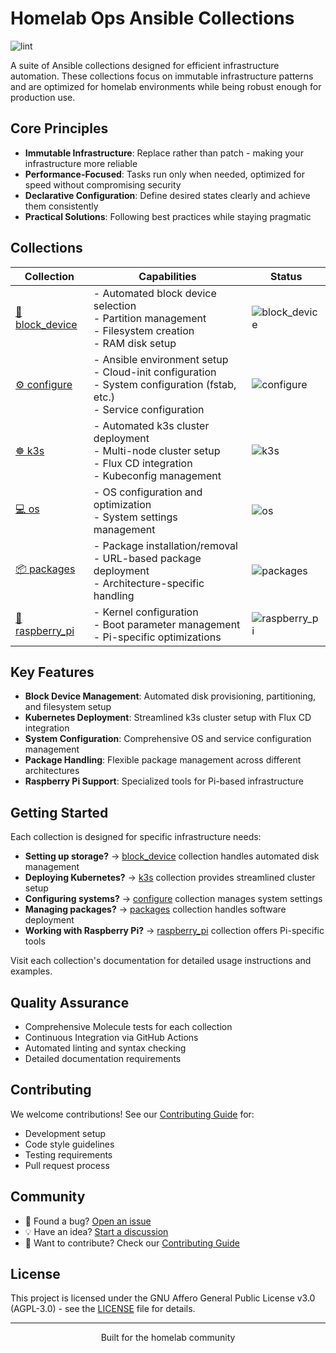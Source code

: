 # Homelab Ops Ansible Collections

![lint](https://github.com/ppat/homelab-ops-ansible/actions/workflows/lint.yaml/badge.svg)

A suite of Ansible collections designed for efficient infrastructure automation. These collections focus on immutable infrastructure patterns and are optimized for homelab environments while being robust enough for production use.

## Core Principles

- **Immutable Infrastructure**: Replace rather than patch - making your infrastructure more reliable
- **Performance-Focused**: Tasks run only when needed, optimized for speed without compromising security
- **Declarative Configuration**: Define desired states clearly and achieve them consistently
- **Practical Solutions**: Following best practices while staying pragmatic

## Collections

| Collection | Capabilities | Status |
|------------|-------------|---------|
| [🔧 block_device](block_device/) | - Automated block device selection<br>- Partition management<br>- Filesystem creation<br>- RAM disk setup | ![block_device](https://github.com/ppat/homelab-ops-ansible/actions/workflows/test-block_device.yaml/badge.svg) |
| [⚙️ configure](configure/) | - Ansible environment setup<br>- Cloud-init configuration<br>- System configuration (fstab, etc.)<br>- Service configuration | ![configure](https://github.com/ppat/homelab-ops-ansible/actions/workflows/test-configure.yaml/badge.svg) |
| [☸️ k3s](k3s/) | - Automated k3s cluster deployment<br>- Multi-node cluster setup<br>- Flux CD integration<br>- Kubeconfig management | ![k3s](https://github.com/ppat/homelab-ops-ansible/actions/workflows/test-k3s.yaml/badge.svg) |
| [💻 os](os/) | - OS configuration and optimization<br>- System settings management | ![os](https://github.com/ppat/homelab-ops-ansible/actions/workflows/test-os.yaml/badge.svg) |
| [📦 packages](packages/) | - Package installation/removal<br>- URL-based package deployment<br>- Architecture-specific handling | ![packages](https://github.com/ppat/homelab-ops-ansible/actions/workflows/test-packages.yaml/badge.svg) |
| [🥧 raspberry_pi](raspberry_pi/) | - Kernel configuration<br>- Boot parameter management<br>- Pi-specific optimizations | ![raspberry_pi](https://github.com/ppat/homelab-ops-ansible/actions/workflows/test-raspberry_pi.yaml/badge.svg) |

## Key Features

- **Block Device Management**: Automated disk provisioning, partitioning, and filesystem setup
- **Kubernetes Deployment**: Streamlined k3s cluster setup with Flux CD integration
- **System Configuration**: Comprehensive OS and service configuration management
- **Package Handling**: Flexible package management across different architectures
- **Raspberry Pi Support**: Specialized tools for Pi-based infrastructure

## Getting Started

Each collection is designed for specific infrastructure needs:

- **Setting up storage?** → [block_device](block_device/) collection handles automated disk management
- **Deploying Kubernetes?** → [k3s](k3s/) collection provides streamlined cluster setup
- **Configuring systems?** → [configure](configure/) collection manages system settings
- **Managing packages?** → [packages](packages/) collection handles software deployment
- **Working with Raspberry Pi?** → [raspberry_pi](raspberry_pi/) collection offers Pi-specific tools

Visit each collection's documentation for detailed usage instructions and examples.

## Quality Assurance

- Comprehensive Molecule tests for each collection
- Continuous Integration via GitHub Actions
- Automated linting and syntax checking
- Detailed documentation requirements

## Contributing

We welcome contributions! See our [Contributing Guide](CONTRIBUTING.md) for:
- Development setup
- Code style guidelines
- Testing requirements
- Pull request process

## Community

- 🐛 Found a bug? [Open an issue](https://github.com/ppat/homelab-ops-ansible/issues)
- 💡 Have an idea? [Start a discussion](https://github.com/ppat/homelab-ops-ansible/discussions)
- 🤝 Want to contribute? Check our [Contributing Guide](CONTRIBUTING.md)

## License

This project is licensed under the GNU Affero General Public License v3.0 (AGPL-3.0) - see the [LICENSE](LICENSE) file for details.

---

<p align="center">
Built for the homelab community
</p>

